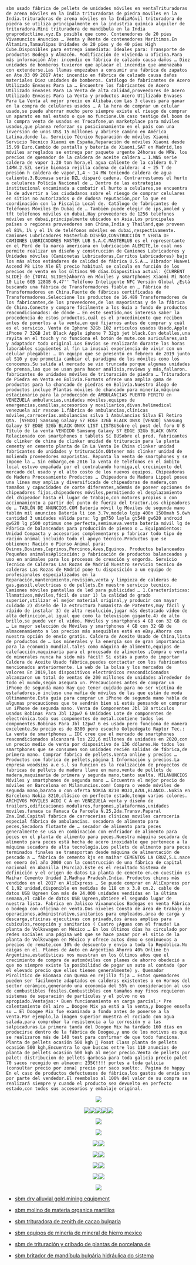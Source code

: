 
```
sbm usado fábrica de pellets de unidades móviles en ventaTrituradoras de arena móviles en la India trituradoras de piedra moviles en la India.trituradoras de arena móviles en la IndiaMóvil trituradora de piedra se utiliza principalmente en la industria química alquiler de trituradora.Mini trituradora de mandibula en la India graproductline.xyz.Es posible que como. Contenedores de 20 pies Vivanuncios Anuncios … Venta y Renta de contenedores Marítimos.En Altamira,Tamaulipas Unidades de 20 pies y de 40 pies High Cube.Disponibles para entrega inmediata: Ideales para: Transporte de productos Bodega y Almacén. Modificación de vivienda u oficina.Para más información Ate: incendio en fábrica de calzado causa daños … Diez unidades de bomberos tuvieron que aplacar el incendio que amenazaba con extenderse.Las llamas empezaban a consumir una fábrica de zapatos en Ate.03 09 2017 Ate: incendio en fábrica de calzado causa daños materiales Diez unidades de bomberos. Catálogo de fabricantes de Acero Utilizado Envases Para La … Encuentre los fabricantes de Acero Utilizado Envases Para La Venta de alta calidad,proveedores de Acero Utilizado Envases Para La Venta y productos Acero Utilizado Envases Para La Venta al mejor precio en Alibaba.com Las 3 claves para ganar en la compra de celulares usados … A la hora de comprar un celular usado,se puede ahorrar mucho pero siempre existe el riesgo de comprar un aparato en mal estado o que no funcione.Un caso testigo del boom de la compra venta de usados es Trocafone,un marketplace para móviles usados,que planea reforzar su posicionamiento en el país con una inversión de unos US$ 15 millones y abrirse camino en América Latina,donde la. Servicio Técnico Reparación de móviles Xiaomi Servicio Técnico Xiaomi en España,Reparación de móviles Xiaomi desde 15.99 Euro.Cambio de pantalla y batería de Xiaomi,SAT en Madrid,los móviles arreglados se entrega por paquete urgente 24horas de MRW. los precios de quemador de la caldera de aceite caldera … 1.WNS serie caldera de vapor 1.20 ton hora,el agua caliente de la caldera 0.7 14MW.2.SZL serie biomasa rejilla cadena de caldera: 4 ~ 25 T de presión h caldera de vapor,1,4 ~ 14 MW teniendo caldera de agua caliente.3.Biomasa serie DZL disparó cadena. Contrarrestamos el hurto a celulares Policía Nacional de … Dentro de las estrategias institucional encaminada a combatir el hurto a celulares,se encuentra la de advertir a los ciudadanos sobre el riesgo de comprar celulares en sitios no autorizados o de dudosa reputación,por lo que en coordinación con la Fiscalía Local de. Catálogo de fabricantes de Teléfonos Móviles En Dubai de … También puede elegir de ips,amoled y tft teléfonos móviles en dubai,Hay proveedores de 1256 teléfonos móviles en dubai,principalmente ubicados en Asia.Los principales países o regiones proveedores son China,India y Thailand,que proveen el 81%，1% y el 1% de teléfonos móviles en dubai,respectivamente. Camiones Lubricadores Masterlub DISEÑO,CONSTRUCCIÓN Y VENTA DE CAMIONES LUBRICADORES MASTER LUB S.A.C.MASTERLUB es el representante en el Perú de la marca americana en lubricación ALEMITE,lo cual nos permite realizar un diseño y construcción de Camiones Lubricadores y Unidades móviles (Camionetas Lubricadoras,Carritos Lubricadores) bajo los más altos estándares de calidad de fábrica U.S.A.… Vibrador Huawei Ascend P8 Lite Ale El precio habitual se calcula en función de los precios de venta en los últimos 90 días.Diapositiva actual: {CURRENT SLIDE} de {TOTAL SLIDES}Ahorra en Móviles y smartphones Xiaomi Mi Note 10 Lite 6GB 128GB 6,47'' Teléfono Inteligente NFC Versión Global ¿Está buscando una fábrica de Transformadores fiable en … Fábrica de Transformadores en China.Fuente de fábricas certificadas de Transformadores.Seleccione los productos de 16.489 Transformadores de los fabricantes,de los proveedores,de los mayoristas y de la fábrica de China.Conecte y compare fácilmente a los Guía a fondo de productos reacondicionados: de dónde … En este sentido,nos interesa saber la procedencia de estos productos,cuál es el procedimiento que reciben antes de ponerlos a la venta,en qué fijarnos antes de comprar y cuál es el servicio. Venta de Iphone 32Gb 102 articulos usados Usado,Apple iPhone 7 32GB Jet Black Apple iphone 7 32gb jet black.Con detalles,una rayita en el touch y no funciona el botón de mute.con auriculares,usb y adaptador todo original.Los Envíos se realizarán durante las horas laborables siguientes al fin La inusual experiencia de vivir con un celular plegable: … Un equipo que se presentó en febrero de 2019 junto al S10 y que prometía cambiar el paradigma de los móviles como los conocemos.Su salida al mercado se vio truncada porque algunas unidades de prensa,las que se usan para hacer análisis,reviews y más,fallaron. fabricantes de unidades móviles de trituración de piedra … Trituradora de Piedra en Venta en Bolivia.Formats ofrece una amplia gama de productos para la chancado de piedras en Bolivia.Nuestro álogo de productos incluye Plantas móviles de chancado para minería,máquina estacionario para la producción de AMBULANCIAS PUERTO PIRITU en VENEZUELA ambulancias,unidades móviles,equipos de emergencias,camillas,accesorios y moviliarios,divan.helimedical venezuela air rescue 1.fábrica de ambulancias,clínicas móviles,carrocerías.ambulancias silva 1 Ambulancias Silva El Retiro Qta. [VENDO] Samsung Galaxy S7 EDGE 32Gb BLACK ONYX [VENDO] Samsung Galaxy S7 EDGE 32Gb BLACK ONYX LIST LISTBUSobre el post del foro U B Título de la venta VENDIDO Samsung Galaxy S7 EDGE 32Gb BLACK ONYX Relacionado con smartphones o tablets Sí BUSobre el prod. fabricantes de clinker de china de clinker unidad de trituracin para la planta cementy en cemento planta de En La Venta De China clinker unidad fabricantes de unidades y trituración.Obtener más clinker unidad de molienda proveedores mayoristas. Repunta la venta de smartphones y se impone la … Sin embargo,en 2016 la venta de teléfonos en el ámbito local estuvo empañada por el contrabando hormiga,el crecimiento del mercado del usado y el alto costo de los nuevos equipos. Chipeadoras de Madera Procesamiento Productos … Chipeadora de Madera Lippel posee una línea muy amplia y diversificada de chipeadoras de madera,con tamaños y capacidades de corte diferentes,además de poseer opciones de chipeadores fijos,chipeadores móviles,permitiendo el desplazamiento del chipeador hasta el lugar de trabajo,con motores propios o con accionamiento a partir del punto de fuerza del tractor.Los chipeadores de … TABLÓN DE ANUNCIOS.COM Batería móvil lg Móviles de segunda mano tablón mil anuncios Batería li ion 3.7v,modelo lgip 400n 1500mah 5.6wh cantidad 3 unidades válida para: lg gm750 layla gt540 gw620 android gw620 lg p500 optimus one perfecta,seminueva.venta batería móvil lg de Fábrica de balanceados para producción de pienso o … Equipamientos: Unidad Compacta y accesorios complementares p fabricar todo tipo de ración animal incluido todo el apoyo técnico.Productos que se obtienen: Ración o Pienso Animal para: Ovinos,Bovinos,Caprinos,Porcinos,Aves,Equinos. Productos balanceados Pequeños animalesAplicación: p fabricación de productos balanceados y uso en animales para los procesos de creación y engorda. Servicio Tecnico de Calderas Las Rozas de Madrid Nuestro servicio tecnico de calderas Las Rozas de MAdrid pone tu disposición a un equipo de profesionales especializados en la Reparación,mantenimiento,revisión,venta y limpieza de calderas de gas,gasoil,electricas o de pellets.En nuestro servicio tecnico. Camiones móviles pantallas de led para publicidad … 1.Características: llamativos,móviles,fácil de usar 1) la calidad de grado superior,utilizar el mejor material original,y producir con mayor cuidado 2) diseño de la estructura humanista de Patentes,muy fácil y rápido de instalar 3) de alta resolución,jugar más destacado vídeo de alta definición,al igual que como la televisión gigante.4) de alto brillo,se puede ver el video. Móviles y smartphones 4 GB con 32 GB de … La mayor selección de Móviles y smartphones 4 GB con 32 GB de almacenamiento a los precios más asequibles está en eBay.Ahorra con nuestra opción de envío gratis. Caldera de Aceite Usado de China,lista de productos de … Los minerales y la energía son de gran importancia para la economía mundial.tales como máquina de alimento,equipos de calefacción,maquinaria para el procesado de alimentos ¡Compra o venta de minerales nunca ha sido más fácil! Si estás a punto de importar Caldera de Aceite Usado fábrica,puedes conctactar con los fabricantes mencionados anteriormente. La web de la bolsa y los mercados de valores En 2019,los dispositivos electrónicos reacondicionados alcanzaron un total de ventas de 200 millones de unidades alrededor de todo el mundo,según asegura un. Precauciones antes de comprar un iPhone de segunda mano Hay que tener cuidado para no ser víctima de estafadores,o incluso una mafia de móviles de las que están de moda últimamente.Esta guía para comprar un iPhone de segunda mano habla de algunas precauciones que te vendrán bien si estás pensando en comprar un iPhone de segunda mano. Venta de Componentes Jbl 18 articulos usados Bobinas Para Jbl 12pw7 6 Unidades Lote de componentes de electrónica.todo sus componentes de metal.contiene todos los componentes.Bobinas Para Jbl 12pw7 6 es usado pero funciona de manera excelente.Su precio es de 8300 pero escucho Golpedegato Raptor Tec.: La venta de smartphones … IDC cree que el mercado de smartphones reacondicionados alcanzará los 222,6 millones de unidades en 2020,con un precio medio de venta por dispositivo de 136 dólares.No todos los smartphones que se consumen son unidades recién salidas de fábrica,de primera mano. Comprar fabrica de pellets.Venta online y precios … Productos con fabrica de pellets,página 1 Información y precios.La empresa woodsims a.e s.l su funcion es la realización de proyectos de fabricas de pellets de madera llave en mano,venta de pellets de madera,maquinaria de primera y segunda mano,tanto suelta. MILANUNCIOS Móviles y smartphones de segunda mano … Encuentra el mejor precio de móviles en Barcelona en Milanuncios.com! Compra o vende móviles de segunda mano,barato o con oferta NOKIA 8210 ROJO,AZUL,BLANCO..Nokia en Barcelona Nokia 8210,clásico en perfecto estado,tengo varios colores. ARCHIVOS MOVILES ACDI C A en VENEZUELA venta y diseño de trailers,edificaciones modulares,furgones,plataformas,unidades moviles.fanaca ca Fanaca Ca Parcela N.25,2da.Transv.Paparal Zna.Ind.Capital fabrica de carrocerias clinicas moviles carroceria especial fábrica de ambulancias. secadora de alimento para peces,Secadora flotante de … secador de alimento para peces generalmente se usa en combinación con enfriador de alimento para peces en el planta de alimento para peces.Nuestra máquina secadora de alimento para peces está hecha de acero inoxidable que pertenece a la máquina secadora de alta tecnología.Los pellets de alimento para peces terminados finales se transportan desde máquina de alimentación de pescado a … fábrica de cemento kjs en maihar CEMENTOS LA CRUZ,S.L.nace en enero del año 2000 con la construcción de una fábrica de capital nacional en Abanilla (Murcia).Este es el resultado Sistema de definición y el origen de datos La planta de cemento en.en cuestión es Maihar Cemento Unidad 2,Madhya Pradesh,India. Productos chinos más vendidos en el 2017 en AliExpress … Se puede comprar en AliExpress por € 1,92 unidad,disponible en medidas de 118 cm x 3.8 cm.2. cable de datos USB Ugreen Con más de 24.000 unidades vendidas en la última semana,el cable de datos USB Ugreen,obtiene el segundo lugar de nuestra lista. Fabrica en Jalisco Vivanuncios Bodegas en venta Fábrica o bodega con oficina en venta.Dos niveles Consta de área de trabajo de operaciones,administrativo,sanitarios para empleados,área de carga y descarga,oficinas ejecutivas con privado,dos áreas amplias para cubículos,recepción y sanitarios ( Cuatro ¡Aguas con el fraude! La planta de Volkswagen en México … En los últimos días ha circulado por redes sociales una página web que se hace pasar por el sitio de la planta de Volkswagen en México y ofrece autos demo o seminuevos a precios de remate,con 10% de descuento y envío a toda la República.No caigas en el. Planes de Auto en Argentina Ahorra 40% Online En Argentina,estadísticas nos muestran en los últimos años que el crecimiento de compra de automóviles con planes de ahorro obedeció a que no siempre existe la posibilidad de pagar un auto al contado (por el elevado precio que ellos tienen generalmente) y. Quemador Pirolitico de Biomasa con Quema en rejilla fija … Estos quemadores pueden ser fácilmente adaptados en calderas existentes o en Hornos del sector cerámico,generando una economía del 55% en consideración al uso de combustibles fósiles.Combustibles con tamaños muy finos requieren sistemas de separación de partículas y el polvo no es apropiado.Ventajas:• Buen funcionamiento en carga parcial;• Pre calentamiento del aire … Doogee Mix ya está a la venta,y Doogee enseña su … El Doogee Mix fue examinado a fondo antes de ponerse a la venta.Por ejemplo,la imagen superior muestra el rociado con agua salada,para comprobar la resistencia a la corrosión y a las salpicaduras.La primera tanda del Doogee Mix ha tardado 160 días en producirse dentro de la fábrica de Doogee,y uno de los motivos es que se realizaron más de 140 test para confirmar de que todo funciona. Planta de pellets ocasión 500 kgh 🥇 Posot Class planta de pellets ocasión 500 kgh,Encuentra lo que buscas entre los 110 anuncios de planta de pellets ocasión 500 kgh al mejor precio.Venta de pellets por palet: distribucion de pellets garbosa para toda galicia precio palet 70 sacos recogido en almacen: 235€!!!! portes a toda galicia (consultar precio por zona) precio por saco suelto:. Pagina de happy En el caso de productos defectuosos de fábrica,los gastos de envío son por parte del vendedor.El reembolso al 100% del valor de su compra se realizará siempre y cuando el producto sea devuelto en perfecto estado,con todos sus accesorios y embalaje original. 
```

<div align="center">

<a href="https://es-crusher.shibang-china.com/github&k=sbm+usado+f%C3%A1brica+de+pellets+de+unidades+m%C3%B3viles+en+venta"><img src="https://static.shibang-china.com/es/crusher/logo.jpg"></a>

<a href="https://es-crusher.shibang-china.com/github&k=sbm+usado+f%C3%A1brica+de+pellets+de+unidades+m%C3%B3viles+en+venta"><img src="https://static.shibang-china.com/es/crusher/index.jpg"></a><a href="https://es-crusher.shibang-china.com/material.htmlgithub&k=sbm+usado+f%C3%A1brica+de+pellets+de+unidades+m%C3%B3viles+en+venta"><img src="https://static.shibang-china.com/es/crusher/material.jpg"></a><a href="https://es-crusher.shibang-china.com/application.htmlgithub&k=sbm+usado+f%C3%A1brica+de+pellets+de+unidades+m%C3%B3viles+en+venta"><img src="https://static.shibang-china.com/es/crusher/application.jpg"></a><a href="https://es-crusher.shibang-china.com/aboutus.htmlgithub&k=sbm+usado+f%C3%A1brica+de+pellets+de+unidades+m%C3%B3viles+en+venta"><img src="https://static.shibang-china.com/es/crusher/aboutus.jpg"></a><a href="https://es-crusher.shibang-china.com/contact.htmlgithub&k=sbm+usado+f%C3%A1brica+de+pellets+de+unidades+m%C3%B3viles+en+venta"><img src="https://static.shibang-china.com/es/crusher/contact.jpg"></a>

<a href="https://es-crusher.shibang-china.com/github&k=sbm+usado+f%C3%A1brica+de+pellets+de+unidades+m%C3%B3viles+en+venta"><img src="https://static.shibang-china.com/es/crusher/banner.jpg"></a>

<a href="https://swt.shibang-china.com/github&k=sbm+usado+f%C3%A1brica+de+pellets+de+unidades+m%C3%B3viles+en+venta"><img src="https://static.shibang-china.com/es/crusher/text.jpg"></a>

<a href="https://swt.shibang-china.com/github&k=sbm+usado+f%C3%A1brica+de+pellets+de+unidades+m%C3%B3viles+en+venta"><img src="https://static.shibang-china.com/es/crusher/chat.jpg"></a><a href="https://es-crusher.shibang-china.com/contact.htmlgithub&k=sbm+usado+f%C3%A1brica+de+pellets+de+unidades+m%C3%B3viles+en+venta"><img src="https://static.shibang-china.com/es/crusher/message.jpg"></a>

<a href="https://es-crusher.shibang-china.com/products/pe.htmlgithub&k=sbm+usado+f%C3%A1brica+de+pellets+de+unidades+m%C3%B3viles+en+venta"><img src="https://static.shibang-china.com/es/crusher/pe.jpg"></a><a href="https://es-crusher.shibang-china.com/products/pf.htmlgithub&k=sbm+usado+f%C3%A1brica+de+pellets+de+unidades+m%C3%B3viles+en+venta"><img src="https://static.shibang-china.com/es/crusher/pf.jpg"></a>

<a href="https://es-crusher.shibang-china.com/products/hpt.htmlgithub&k=sbm+usado+f%C3%A1brica+de+pellets+de+unidades+m%C3%B3viles+en+venta"><img src="https://static.shibang-china.com/es/crusher/hpt.jpg"></a><a href="https://es-crusher.shibang-china.com/products/vsi.htmlgithub&k=sbm+usado+f%C3%A1brica+de+pellets+de+unidades+m%C3%B3viles+en+venta"><img src="https://static.shibang-china.com/es/crusher/vsi.jpg"></a>

<a href="https://es-crusher.shibang-china.com/products/klv.htmlgithub&k=sbm+usado+f%C3%A1brica+de+pellets+de+unidades+m%C3%B3viles+en+venta"><img src="https://static.shibang-china.com/es/crusher/klv.jpg"></a><a href="https://es-crusher.shibang-china.com/products/portable.htmlgithub&k=sbm+usado+f%C3%A1brica+de+pellets+de+unidades+m%C3%B3viles+en+venta"><img src="https://static.shibang-china.com/es/crusher/portable.jpg"></a>

<a href="https://swt.shibang-china.com/github&k=sbm+usado+f%C3%A1brica+de+pellets+de+unidades+m%C3%B3viles+en+venta"><img src="https://static.shibang-china.com/es/crusher/case.jpg"></a>

</div>


* [sbm dry alluvial gold mining equipment](sbm%20dry%20alluvial%20gold%20mining%20equipment.md)

* [sbm molino de materia organica martillos](sbm%20molino%20de%20materia%20organica%20martillos.md)

* [sbm trituradora de zenith de cacao bulgaria](sbm%20trituradora%20de%20zenith%20de%20cacao%20bulgaria.md)

* [sbm equipos de minería de mineral de hierro mexico](sbm%20equipos%20de%20miner%C3%ADa%20de%20mineral%20de%20hierro%20mexico.md)

* [sbm de trituración y cribado de plantas de porcelana de](sbm%20de%20trituraci%C3%B3n%20y%20cribado%20de%20plantas%20de%20porcelana%20de.md)

* [sbm britador de mandíbula bulgária hidráulica do sistema](sbm%20britador%20de%20mand%C3%ADbula%20bulg%C3%A1ria%20hidr%C3%A1ulica%20do%20sistema.md)